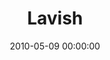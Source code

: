 ---
layout: series
series: "Lavish"
permalink: "/lavish/"
title: "Lavish"
date: 2010-05-09 00:00:00
endDate: 2010-06-06 00:00:00
description: "When we hear the word ''lavish'' we might think of over-indulgence, excess and even waste. But from everything we read in the Bible, lavish is probably the best way to describe God's goodness toward us. The real question is whether or not we're willing to receive all that He wants to give us. Join us as we take a look at God's lavish love for us."
src: "http://s3.amazonaws.com/crossroads-media/images/legacy/content/Lavish_90x90.jpg"
---